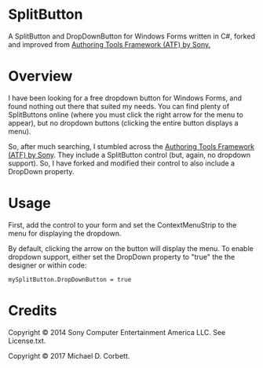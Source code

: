 # SplitButton
A SplitButton and DropDownButton for Windows Forms written in C#, forked and improved from [Authoring Tools Framework (ATF) by Sony.](https://github.com/SonyWWS/ATF)

Overview
========
I have been looking for a free dropdown button for Windows Forms, and found nothing out there that suited my needs. You can find plenty of SplitButtons online (where you must click the right arrow for the menu to appear), but no dropdown buttons (clicking the entire button displays a menu).

So, after much searching, I stumbled across the [Authoring Tools Framework (ATF) by Sony](https://github.com/SonyWWS/ATF). They include a SplitButton control (but, again, no dropdown support). So, I have forked and modified their control to also include a DropDown property.

Usage
=====

First, add the control to your form and set the ContextMenuStrip to the menu for displaying the dropdown.

By default, clicking the arrow on the button will display the menu. To enable dropdown support, either set the DropDown property to "true" the the designer or within code:
    
    mySplitButton.DropDownButton = true

Credits
=======
Copyright © 2014 Sony Computer Entertainment America LLC. See License.txt.

Copyright © 2017 Michael D. Corbett.
